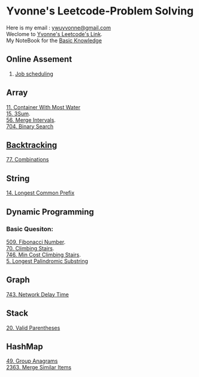 # Yvonne's Leetcode-Problem Solving
Here is my email : <ywuyvonne@gmail.com>\
Weclome to [Yvonne's Leetcode's Link](leetcode-cn.com/u/yvonnewu/).     
My NoteBook for the [Basic Knowledge](https://github.com/Luchanaaaaa/LeetCode/blob/main/baseKnowledge.md)

## Online Assement 
1. [Job scheduling](https://github.com/Luchanaaaaa/LeetCode/issues/2)
## Array    
[11. Container With Most Water](https://github.com/Luchanaaaaa/LeetCode/issues/14)     
[15. 3Sum](https://github.com/Luchanaaaaa/LeetCode/issues/11).   
[56. Merge Intervals](https://github.com/Luchanaaaaa/LeetCode/issues/4).       
[704. Binary Search](https://github.com/Luchanaaaaa/LeetCode/issues/5)    

 
## [Backtracking](https://github.com/Luchanaaaaa/LeetCode/issues/12)
[77. Combinations](https://github.com/Luchanaaaaa/LeetCode/issues/3)


## String
[14. Longest Common Prefix](https://github.com/Luchanaaaaa/LeetCode/issues/13)

## Dynamic Programming
### Basic Quesiton:
[509. Fibonacci Number](https://github.com/Luchanaaaaa/LeetCode/issues/17).   
[70. Climbing Stairs](https://github.com/Luchanaaaaa/LeetCode/issues/18).    
[746. Min Cost Climbing Stairs](https://github.com/Luchanaaaaa/LeetCode/issues/19).     
[5. Longest Palindromic Substring](https://github.com/Luchanaaaaa/LeetCode/issues/6)


## Graph
[743. Network Delay Time](https://github.com/Luchanaaaaa/LeetCode/issues/10)

## Stack
[20. Valid Parentheses]([./Stack/stackQuestion.md](https://github.com/Luchanaaaaa/LeetCode/issues/1))

## HashMap
[49. Group Anagrams](https://github.com/Luchanaaaaa/LeetCode/issues/15)    
[2363. Merge Similar Items](https://github.com/Luchanaaaaa/LeetCode/issues/16)
